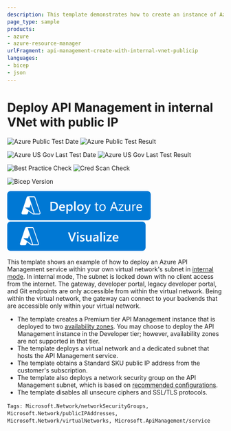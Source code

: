```yaml
---
description: This template demonstrates how to create an instance of Azure API Management in the Premium tier within your virtual network's subnet in internal mode and configure recommended NSG rules on the subnet. The instance is deployed to two availability zones. The template also configures a public IP address from your subscription.
page_type: sample
products:
- azure
- azure-resource-manager
urlFragment: api-management-create-with-internal-vnet-publicip
languages:
- bicep
- json
---
```

# Deploy API Management in internal VNet with public IP

![Azure Public Test Date](https://azurequickstartsservice.blob.core.windows.net/badges/quickstarts/microsoft.apimanagement/api-management-create-with-internal-vnet-publicip/PublicLastTestDate.svg)
![Azure Public Test Result](https://azurequickstartsservice.blob.core.windows.net/badges/quickstarts/microsoft.apimanagement/api-management-create-with-internal-vnet-publicip/PublicDeployment.svg)

![Azure US Gov Last Test Date](https://azurequickstartsservice.blob.core.windows.net/badges/quickstarts/microsoft.apimanagement/api-management-create-with-internal-vnet-publicip/FairfaxLastTestDate.svg)
![Azure US Gov Last Test Result](https://azurequickstartsservice.blob.core.windows.net/badges/quickstarts/microsoft.apimanagement/api-management-create-with-internal-vnet-publicip/FairfaxDeployment.svg)

![Best Practice Check](https://azurequickstartsservice.blob.core.windows.net/badges/quickstarts/microsoft.apimanagement/api-management-create-with-internal-vnet-publicip/BestPracticeResult.svg)
![Cred Scan Check](https://azurequickstartsservice.blob.core.windows.net/badges/quickstarts/microsoft.apimanagement/api-management-create-with-internal-vnet-publicip/CredScanResult.svg)

![Bicep Version](https://azurequickstartsservice.blob.core.windows.net/badges/quickstarts/microsoft.apimanagement/api-management-create-with-internal-vnet-publicip/BicepVersion.svg)

[![Deploy To Azure](https://raw.githubusercontent.com/Azure/azure-quickstart-templates/master/1-CONTRIBUTION-GUIDE/images/deploytoazure.svg?sanitize=true)](https://portal.azure.com/#create/Microsoft.Template/uri/https%3A%2F%2Fraw.githubusercontent.com%2FAzure%2Fazure-quickstart-templates%2Fmaster%2Fquickstarts%2Fmicrosoft.apimanagement%2Fapi-management-create-with-internal-vnet-publicip%2Fazuredeploy.json)
[![Visualize](https://raw.githubusercontent.com/Azure/azure-quickstart-templates/master/1-CONTRIBUTION-GUIDE/images/visualizebutton.svg?sanitize=true)](http://armviz.io/#/?load=https%3A%2F%2Fraw.githubusercontent.com%2FAzure%2Fazure-quickstart-templates%2Fmaster%2Fquickstarts%2Fmicrosoft.apimanagement%2Fapi-management-create-with-internal-vnet-publicip%2Fazuredeploy.json)

This template shows an example of how to deploy an Azure API Management service within your own virtual network's subnet in [internal mode](https://docs.microsoft.com/azure/api-management/api-management-using-with-internal-vnet).
In internal mode, The subnet is locked down with no client access from the internet. The gateway, developer portal, legacy developer portal, and Git endpoints are only accessible from within the virtual network. Being within the virtual network, the gateway can connect to your backends that are accessible only within your virtual network.
- The template creates a Premium tier API Management instance that is deployed to two [availability zones](https://docs.microsoft.com/azure/api-management/zone-redundancy). You may choose to deploy the API Management instance in the Developer tier; however, availability zones are not supported in that tier.
- The template deploys a virtual network and a dedicated subnet that hosts the API Management service.
- The template obtains a Standard SKU public IP address from the customer's subscription.
- The template also deploys a network security group on the API Management subnet, which is based on [recommended configurations](https://aka.ms/apim-vnet-common-issues).
- The template disables all unsecure ciphers and SSL/TLS protocols.

`Tags: Microsoft.Network/networkSecurityGroups, Microsoft.Network/publicIPAddresses, Microsoft.Network/virtualNetworks, Microsoft.ApiManagement/service`
